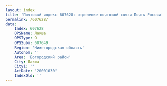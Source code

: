 ```yaml
---
layout: index
title: 'Почтовый индекс 607628: отделение почтовой связи Почты России'
permalink: /607628/
data:
    Index: 607628
    OPSName: Лакша
    OPSType: О
    OPSSubm: 607649
    Region: 'Нижегородская область'
    Autonom: ''
    Area: 'Богородский район'
    City: Лакша
    City1: ''
    ActDate: '20001030'
    IndexOld: ''
---
```

